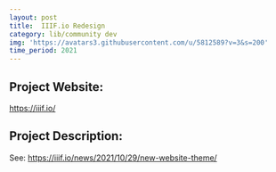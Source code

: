 ```yaml
---
layout: post
title:  IIIF.io Redesign
category: lib/community dev
img: 'https://avatars3.githubusercontent.com/u/5812589?v=3&s=200'
time_period: 2021
---
```

## Project Website:
<https://iiif.io/>

## Project Description:


See: 
https://iiif.io/news/2021/10/29/new-website-theme/

